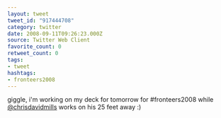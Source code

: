 ```yaml
---
layout: tweet
tweet_id: "917444708"
category: twitter
date: 2008-09-11T09:26:23.000Z
source: Twitter Web Client
favorite_count: 0
retweet_count: 0
tags:
- tweet
hashtags:
- fronteers2008
---
```


giggle, i'm working on my deck for tomorrow for #fronteers2008 while [@chrisdavidmills](https://twitter.com/@chrisdavidmills) works on his 25 feet away :)
